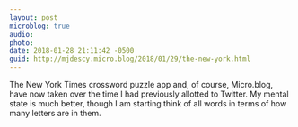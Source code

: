 ```yaml
---
layout: post
microblog: true
audio: 
photo: 
date: 2018-01-28 21:11:42 -0500
guid: http://mjdescy.micro.blog/2018/01/29/the-new-york.html
---
```

The New York Times crossword puzzle app and, of course, Micro.blog, have now taken over the time I had previously allotted to Twitter. My mental state is much better, though I am starting think of all words in terms of how many letters are in them.
